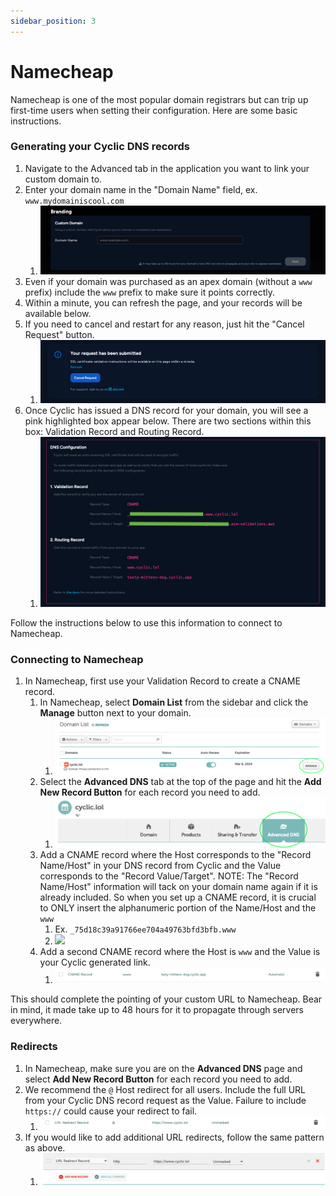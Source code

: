 ```yaml
---
sidebar_position: 3
---
```


# Namecheap

Namecheap is one of the most popular domain registrars but can trip up first-time users when setting their configuration. Here are some basic instructions.

### Generating your Cyclic DNS records

1. Navigate to the Advanced tab in the application you want to link your custom domain to. 
2. Enter your domain name in the "Domain Name" field, ex. ```www.mydomainiscool.com```
   1. ![](/static/img/domains/customdomain.png)
3. Even if your domain was purchased as an apex domain (without a ```www``` prefix) include the ```www``` prefix to make sure it points correctly.
4. Within a minute, you can refresh the page, and your records will be available below.
5. If you need to cancel and restart for any reason, just hit the "Cancel Request" button.
   1. ![](/static/img/domains/cancelrequest.png)
6. Once Cyclic has issued a DNS record for your domain, you will see a pink highlighted box appear below. There are two sections within this box: Validation Record and Routing Record.
   1. ![](/static/img/domains/dnsrecords.png)

Follow the instructions below to use this information to connect to Namecheap.

### Connecting to Namecheap

1. In Namecheap, first use your Validation Record to create a CNAME record.
   1. In Namecheap, select __Domain List__ from the sidebar and click the __Manage__ button next to your domain.
      1. ![](/static/img/domains/managebutton.png)
   2. Select the __Advanced DNS__ tab at the top of the page and hit the __Add New Record Button__ for each record you need to add.
      1. ![](/static/img/domains/advanceddns.png)
   3. Add a CNAME record where the Host corresponds to the "Record Name/Host" in your DNS record from Cyclic and the Value corresponds to the "Record Value/Target". NOTE: The "Record Name/Host" information will tack on your domain name again if it is already included. So when you set up a CNAME record, it is crucial to ONLY insert the alphanumeric portion of the Name/Host and the ```www```
      1. Ex. ```_75d18c39a91766ee704a49763bfd3bfb.www``` 
      2. ![](/img/domains/subdomainimg.png)
   4. Add a second CNAME record where the Host is ```www``` and the Value is your Cyclic generated link.
      1. ![](/static/img/domains/cname2.png)

This should complete the pointing of your custom URL to Namecheap. Bear in mind, it made take up to 48 hours for it to propagate through servers everywhere.

### Redirects

1. In Namecheap, make sure you are on the __Advanced DNS__ page and select  __Add New Record Button__ for each record you need to add.
2. We recommend the ```@``` Host redirect for all users. Include the full URL from your Cyclic DNS record request as the Value. Failure to include ```https://``` could cause your redirect to fail.
   1. ![](/static/img/domains/URLredirect1.png)
3. If you would like to add additional URL redirects, follow the same pattern as above.
   1. ![](/static/img/domains/httpredirect.png)


